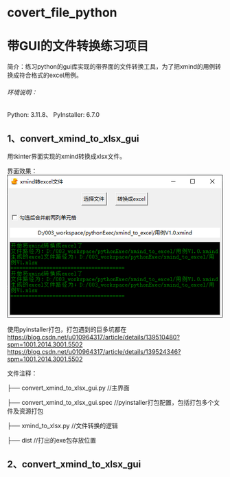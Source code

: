# covert_file_python

# 带GUI的文件转换练习项目
简介：练习python的gui库实现的带界面的文件转换工具，为了把xmind的用例转换成符合格式的excel用例。

###### 环境说明：
Python: 3.11.8、
PyInstaller: 6.7.0

## 1、convert_xmind_to_xlsx_gui
用tkinter界面实现的xmind转换成xlsx文件。

界面效果：
![img.png](img.png)

使用pyinstaller打包，打包遇到的巨多坑都在
https://blog.csdn.net/u010964317/article/details/139510480?spm=1001.2014.3001.5502
https://blog.csdn.net/u010964317/article/details/139524346?spm=1001.2014.3001.5502

文件注释：

├── convert_xmind_to_xlsx_gui.py   //主界面

├── convert_xmind_to_xlsx_gui.spec //pyinstaller打包配置，包括打包多个文件及资源打包

├── xmind_to_xlsx.py               //文件转换的逻辑

├── dist                           //打出的exe包存放位置

## 2、convert_xmind_to_xlsx_gui

